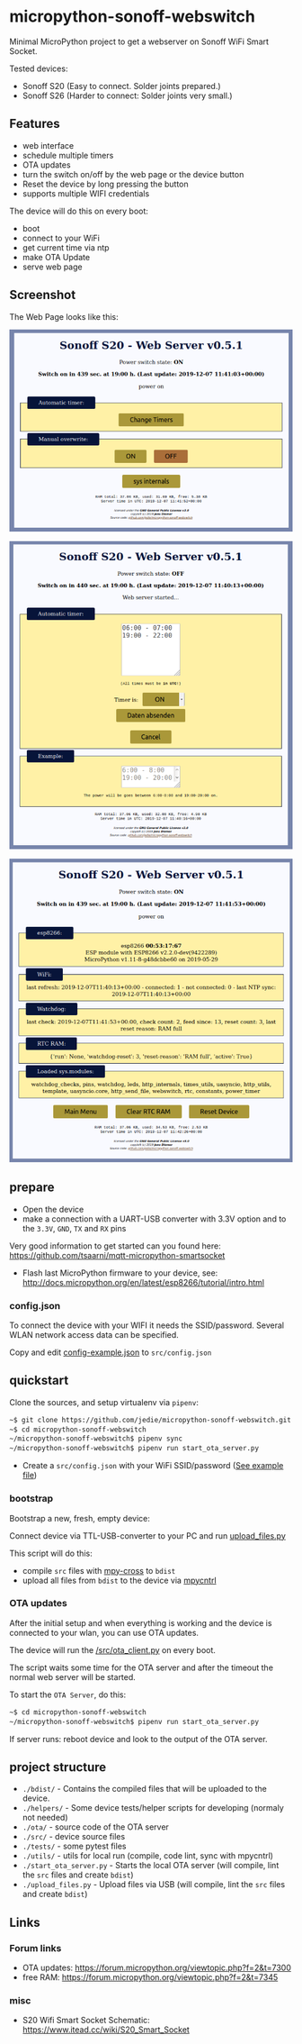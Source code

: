 # micropython-sonoff-webswitch

Minimal MicroPython project to get a webserver on Sonoff WiFi Smart Socket.

Tested devices:

* Sonoff S20 (Easy to connect. Solder joints prepared.)
* Sonoff S26 (Harder to connect: Solder joints very small.)

## Features

* web interface
* schedule multiple timers
* OTA updates
* turn the switch on/off by the web page or the device button
* Reset the device by long pressing the button
* supports multiple WIFI credentials

The device will do this on every boot:

* boot
* connect to your WiFi
* get current time via ntp
* make OTA Update
* serve web page


## Screenshot

The Web Page looks like this:

![screenshot 1](https://raw.githubusercontent.com/jedie/jedie.github.io/master/screenshots/WebSwitch/2019-12-07%20Sonoff%20S20%20WebServer%20v0.5.1a.png)

![screenshot 2](https://raw.githubusercontent.com/jedie/jedie.github.io/master/screenshots/WebSwitch/2019-12-07%20Sonoff%20S20%20WebServer%20v0.5.1b.png)

![screenshot 3](https://raw.githubusercontent.com/jedie/jedie.github.io/master/screenshots/WebSwitch/2019-12-07%20Sonoff%20S20%20WebServer%20v0.5.1c.png)


## prepare

* Open the device
* make a connection with a UART-USB converter with 3.3V option and to the `3.3V`, `GND`, `TX` and `RX` pins

Very good information to get started can you found here: https://github.com/tsaarni/mqtt-micropython-smartsocket

* Flash last MicroPython firmware to your device, see: http://docs.micropython.org/en/latest/esp8266/tutorial/intro.html


### config.json

To connect the device with your WIFI it needs the SSID/password.
Several WLAN network access data can be specified.

Copy and edit [config-example.json](https://github.com/jedie/micropython-sonoff-webswitch/blob/master/config-example.json) to `src/config.json`


## quickstart

Clone the sources, and setup virtualenv via `pipenv`:
```bash
~$ git clone https://github.com/jedie/micropython-sonoff-webswitch.git
~$ cd micropython-sonoff-webswitch
~/micropython-sonoff-webswitch$ pipenv sync
~/micropython-sonoff-webswitch$ pipenv run start_ota_server.py
```

* Create a `src/config.json` with your WiFi SSID/password ([See example file](https://github.com/jedie/micropython-sonoff-webswitch/blob/master/config.json))

### bootstrap

Bootstrap a new, fresh, empty device:

Connect device via TTL-USB-converter to your PC and run [upload_files.py](https://github.com/jedie/micropython-sonoff-webswitch/blob/master/upload_files.py)

This script will do this:

* compile `src` files with [mpy-cross](https://pypi.org/project/mpy-cross/) to `bdist`
* upload all files from `bdist` to the device via [mpycntrl](https://github.com/kr-g/mpycntrl)


### OTA updates

After the initial setup and when everything is working and the device is connected to your wlan, you can use OTA updates.

The device will run the [/src/ota_client.py](https://github.com/jedie/micropython-sonoff-webswitch/blob/master/src/ota_client.py) on every boot.

The script waits some time for the OTA server and after the timeout the normal web server will be started.

To start the `OTA Server`, do this:

```bash
~$ cd micropython-sonoff-webswitch
~/micropython-sonoff-webswitch$ pipenv run start_ota_server.py
```

If server runs: reboot device and look to the output of the OTA server.

## project structure

* `./bdist/` - Contains the compiled files that will be uploaded to the device.
* `./helpers/` - Some device tests/helper scripts for developing (normaly not needed)
* `./ota/` - source code of the OTA server
* `./src/` - device source files
* `./tests/` - some pytest files
* `./utils/` - utils for local run (compile, code lint, sync with mpycntrl)
* `./start_ota_server.py` - Starts the local OTA server (will compile, lint the `src` files and create `bdist`)
* `./upload_files.py` - Upload files via USB (will compile, lint the `src` files and create `bdist`)


## Links

### Forum links

* OTA updates: https://forum.micropython.org/viewtopic.php?f=2&t=7300
* free RAM: https://forum.micropython.org/viewtopic.php?f=2&t=7345

### misc

* S20 Wifi Smart Socket Schematic: https://www.itead.cc/wiki/S20_Smart_Socket
